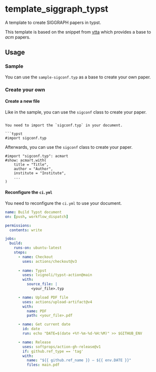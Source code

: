 # template_siggraph_typst

A template to create SIGGRAPH papers in typst.

This template is based on the snippet from [vtta](https://gist.github.com/vtta/d6268ba81ebfdd1dc573db4b72df8436) which provides a base to *acm* papers.

## Usage

### Sample

You can use the `sample-sigconf.typ` as a base to create your own paper.

### Create your own

#### Create a new file

Like in the sample, you can use the `sigconf` class to create your paper.

```typst

You need to import the `sigconf.typ` in your document.

```typst
#import sigconf.typ
```

Afterwards, you can use the `sigconf` class to create your paper.

```typst
#import "sigconf.typ": acmart
#show: acmart.with(
    title = "Title",
    author = "Author",
    institute = "Institute",
    ...
)
```

#### Reconfigure the `ci.yml`

You need to reconfigure the `ci.yml` to use your document.

```yaml
name: Build Typst document
on: [push, workflow_dispatch]

permissions:
  contents: write

jobs:
  build:
    runs-on: ubuntu-latest
    steps:
      - name: Checkout
        uses: actions/checkout@v3
        
      - name: Typst
        uses: lvignoli/typst-action@main
        with:
          source_file: |
            <your_file>.typ

      - name: Upload PDF file
        uses: actions/upload-artifact@v4
        with:
          name: PDF
          path: <your_file>.pdf

      - name: Get current date
        id: date
        run: echo "DATE=$(date +%Y-%m-%d-%H:%M)" >> $GITHUB_ENV

      - name: Release
        uses: softprops/action-gh-release@v1
        if: github.ref_type == 'tag'
        with:
          name: "${{ github.ref_name }} — ${{ env.DATE }}"
          files: main.pdf
```
